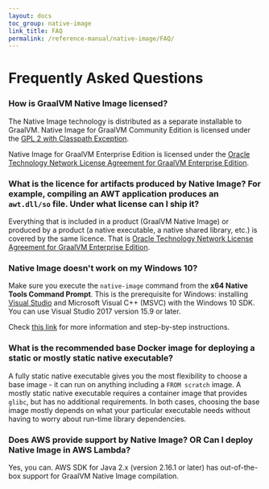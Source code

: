 ```yaml
---
layout: docs
toc_group: native-image
link_title: FAQ
permalink: /reference-manual/native-image/FAQ/
---
```


# Frequently Asked Questions

### How is GraalVM Native Image licensed?

The Native Image technology is distributed as a separate installable to GraalVM.
Native Image for GraalVM Community Edition is licensed under the [GPL 2 with Classpath Exception](https://github.com/oracle/graal/blob/master/substratevm/LICENSE).

Native Image for GraalVM Enterprise Edition is licensed under the [Oracle Technology Network License Agreement for GraalVM Enterprise Edition](https://www.oracle.com/downloads/licenses/graalvm-otn-license.html).

### What is the licence for artifacts produced by Native Image? For example, compiling an AWT application produces an `awt.dll/so` file. Under what license can I ship it?

Everything that is included in a product (GraalVM Native Image) or produced by a product (a native executable, a native shared library, etc.) is covered by the same licence. That is [Oracle Technology Network License Agreement for GraalVM Enterprise Edition](https://www.oracle.com/downloads/licenses/graalvm-otn-license.html).

### Native Image doesn't work on my Windows 10?

Make sure you execute the `native-image` command from the **x64 Native Tools Command Prompt**.
This is the prerequisite for Windows: installing [Visual Studio](https://visualstudio.microsoft.com/vs/) and Microsoft Visual C++ (MSVC) with the Windows 10 SDK.
You can use Visual Studio 2017 version 15.9 or later.

Check [this link](https://medium.com/graalvm/using-graalvm-and-native-image-on-windows-10-9954dc071311) for more information and step-by-step instructions.

### What is the recommended base Docker image for deploying a static or mostly static native executable?

A fully static native executable gives you the most flexibility to choose a base image - it can run on anything including a `FROM scratch` image.
A mostly static native executable requires a container image that provides `glibc`, but has no additional requirements.
In both cases, choosing the base image mostly depends on what your particular executable needs without having to worry about run-time library dependencies.

###  Does AWS provide support by Native Image? OR Can I deploy Native Image in AWS Lambda?

Yes, you can. AWS SDK for Java 2.x (version 2.16.1 or later) has out-of-the-box support for GraalVM Native Image compilation.

<!-- ### Can I distribute a static native image built with GraalVM Enterprise Native Image?

If you statically link any GPL code into a native image with GraalVM Enterprise, you will be violating the licence.

### Does Native Image support Java AWT?

Answer goes here.

### Can I compile my Swing application ahead-of-time with GraalVM Native Image?

Answer goes here.

### Do I need to configure Native Image to be compatible with third-party libraries? 

Answer goes here. -->
